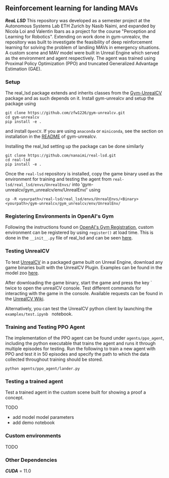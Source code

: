 ## Reinforcement learning for landing MAVs
***ReaL LSD***
This repository was developed as a semester project at the Autonomous Systems Lab ETH Zurich by Nasib Naimi, and expanded by Nicola Loi and Valentin Ibars as a project for the course "Perception and Learning for Robotics". Extending on work done in gym-unrealcv, the repository was built to investigate the feasibility of deep reinforcement learning for solving the problem of landiing MAVs in emergency situations. A custom scene and MAV model were built in Unreal Engine which served as the environment and agent respectively. The agent was trained using Proximal Policy Optimization (PPO) and truncated Generalized Advantage Estimation (GAE).

### Setup

The real_lsd package extends and inherits classes from the [Gym-UnrealCV](https://github.com/zfw1226/gym-unrealcv) package and as such depends on it. Install gym-unrealcv and setup the package using

```
git clone https://github.com/zfw1226/gym-unrealcv.git
cd gym-unrealcv
pip install -e .
```

and install `OpenCV`. If you are using `anaconda` or `miniconda`, see the section on installation in the [README](https://github.com/zfw1226/gym-unrealcv#install-gym-unrealcv) of gym-unrealcv.

Installing the real_lsd setting up the package can be done similarly

```
git clone https://github.com/nanaimi/real-lsd.git
cd real-lsd
pip install -e .
```

Once the `real-lsd` repository is installed, copy the game binary used as the environment for training and testing the agent from `real-lsd/real_lsd/envs/UnrealEnvs/` into 'gym-unrealcv/gym_unrealcv/env/UnrealEnv/' using

```
cp -R <yourpath>/real-lsd/real_lsd/envs/UnrealEnvs/<Binary> <yourpath>/gym-unrealcv/gym_unrealcv/env/UnrealEnv/
```

### Registering Environments in OpenAI's Gym
Following the instructions found on [OpenAI's Gym Registration](https://gym.openai.com/docs/#the-registry), custom environment can be registered by using `register()` at load time. This is done in the `__init__.py` file of real_lsd and can be seen [here](https://github.com/nanaimi/real-lsd/blob/d8514ac414e987b86fc3f40e4fb5b101e002b529/real_lsd/__init__.py#L19-L31).

### Testing UnrealCV

To test [UnrealCV](https://github.com/unrealcv/unrealcv) in a packaged game built on Unreal Engine, download any game binaries built with the UnrealCV Plugin. Examples can be found in the model zoo [here](http://docs.unrealcv.org/en/master/reference/model_zoo.html).

After downloading the game binary, start the game and press the key ` twice to open the unrealCV console. Test different commands for interacting with the game in the console. Available requests can be found in the [UnrealCV Wiki](http://docs.unrealcv.org/en/master/reference/commands.html).

Alternatively, you can test the UnrealCV python client by launching the `examples/test.ipynb ` notebook.

### Training and Testing PPO Agent

The implementation of the PPO agent can be found under `agents/ppo_agent`, including the python executable that trains the agent and runs it through multiple episodes for testing. Run the following to train a new agent with PPO and test it in 50 episodes and specify the path to which the data collected throughout training should be stored.

```
python agents/ppo_agent/lander.py
```

### Testing a trained agent

Test a trained agent in the custom scene built for showing a proof a concept.

TODO
- add model model parameters
- add demo notebook

### Custom environments

TODO

### Other Dependencies
***CUDA*** = 11.0
